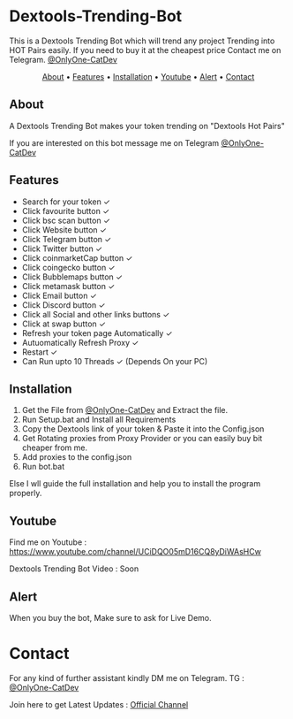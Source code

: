 # Dextools-Trending-Bot
This is a Dextools Trending Bot which will trend any project Trending into HOT Pairs easily. If you need to buy it at the cheapest price Contact me on Telegram. [@OnlyOne-CatDev](https://t.me/OnlyOne_CatDev)

</p>

<p align="center">
  <a href="#about">About</a>
  •
  <a href="#features">Features</a>
  •
  <a href="#installation">Installation</a>
  •
  <a href="#Youtube">Youtube</a>
  •
  <a href="#Alert">Alert</a>
  •
  <a href="#Contact">Contact</a>
</p>

## About
A Dextools Trending Bot makes your token trending on "Dextools Hot Pairs"

If you are interested on this bot message me on Telegram [@OnlyOne-CatDev](https://t.me/OnlyOne_CatDev)

## Features
- Search for your token ✓
- Click favourite button ✓
- Click bsc scan button ✓
- Click Website button ✓
- Click Telegram button ✓
- Click Twitter button ✓
- Click coinmarketCap button ✓
- Click coingecko button ✓
- Click Bubblemaps button ✓
- Click metamask button ✓
- Click Email button ✓
- Click Discord button ✓
- Click all Social and other links buttons ✓
- Click at swap button ✓
- Refresh your token page Automatically ✓
- Autuomatically Refresh Proxy ✓
- Restart ✓
- Can Run upto 10 Threads ✓ (Depends On your PC)

## Installation
1) Get the File from [@OnlyOne-CatDev](https://t.me/OnlyOne_CatDev) and Extract the file.
2) Run Setup.bat and Install all Requirements
3) Copy the Dextools link of your token & Paste it into the Config.json 
4) Get Rotating proxies from Proxy Provider or you can easily buy bit cheaper from me.
5) Add proxies to the config.json 
6) Run bot.bat 

Else I wll guide the full installation and help you to install the program properly.

## Youtube
Find me on Youtube : https://www.youtube.com/channel/UCiDQO05mD16CQ8yDiWAsHCw

Dextools Trending Bot Video : Soon

## Alert
When you buy the bot, Make sure to ask for Live Demo.

# Contact

For any kind of further assistant kindly DM me on Telegram.
TG : [@OnlyOne-CatDev](https://t.me/OnlyOne_CatDev)

Join here to get Latest Updates : [Official Channel](https://t.me/OnlyOne_CatDev_Channel)
